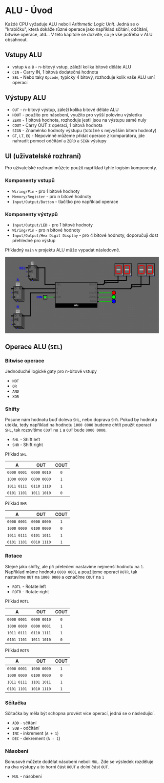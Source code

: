 # ALU - Úvod

Každé CPU vyžaduje ALU neboli *Arithmetic Logic Unit*. Jedná se o "krabičku", která dokáže různé operace jako například sčítání, odčítání, bitwise operace, atd... V této kapitole se dozvíte, co je vše potřeba v ALU obsáhnout.

## Vstupy ALU

- vstup `A` a `B` - n-bitový vstup, záleží kolika bitové děláte ALU
- `CIN` - Carry IN, 1 bitová dodatečná hodnota
- `SEL` - Nebo taky `Opcode`, typicky 4 bitový, rozhoduje kolik vaše ALU umí operací

## Výstupy ALU

- `OUT` - n-bitový výstup, záleží kolika bitové děláte ALU
- `HOUT` - použito pro násobení, využito pro vyšší polovinu výsledku
- `ZERO` - 1 bitová hodnota, rozhoduje jestli jsou na výstupu samé nuly
- `COUT` - Carry OUT z operací, 1 bitová hodnota
- `SIGN` - Znaménko hodnoty výstupu (totožné s nejvyšším bitem hodnoty)
- `GT`, `LT`, `EQ` - Nepovinně můžeme přidat operace z komparátoru, jde nahradit pomocí odčítání a `ZERO` a `SIGN` výstupy

## UI (uživatelské rozhraní)

Pro uživatelské rozhraní můžete použít například tyhle logisim komponenty.

### Komponenty vstupů

- `Wiring/Pin` -  pro 1 bitové hodnoty
- `Memory/Register` - pro n bitové hodnoty
- `Input/Output/Button` - tlačítko pro například operace

### Komponenty výstypů

- `Input/Output/LED` - pro 1 bitové hodnoty
- `Wiring/Pin` - pro n bitové hodnoty
- `Input/Output/Hex Digit Display` - pro 4 bitové hodnoty, doporučuji dost přehledné pro výstup

Příkladný `main` v projektu ALU může vypadat následovně.

![ALU Example Main](./img/alu-example-main.png)

## Operace ALU (`SEL`)

### Bitwise operace

Jednoduché logické gaty pro n-bitové vstupy

- `NOT`
- `OR`
- `AND`
- `XOR`

### Shifty

Posune nám hodnotu buď doleva `SHL`, nebo doprava `SHR`. Pokud by hodnota utekla, tedy například na hodnotu `1000 0000` budeme chtít použít operaci `SHL`, tak rozsvítíme `COUT` na `1` a `OUT` bude `0000 0000`.

- `SHL` - Shift left
- `SHR` - Shift right

Příklad `SHL`

| A | OUT | COUT |
|:-:|:---:|:----:|
| `0000 0001` | `0000 0010` | `0` |
| `1000 0000` | `0000 0000` | `1` |
| `1011 0111` | `0110 1110` | `1` |
| `0101 1101` | `1011 1010` | `0` |

Příklad `SHR`

| A | OUT | COUT |
|:-:|:---:|:----:|
| `0000 0001` | `0000 0000` | `1` |
| `1000 0000` | `0100 0000` | `0` |
| `1011 0111` | `0101 1011` | `1` |
| `0101 1101` | `0010 1110` | `1` |

### Rotace

Stejné jako shifty, ale při přetečení nastavíme nejmenší hodnotu na `1`. Například máme hodnotu `0000 0001` a použijeme operaci `ROTR`, tak nastavíme `OUT` na `1000 0000` a označíme `COUT` na `1`

- `ROTL` - Rotate left
- `ROTR` - Rotate right

Příklad `ROTL`

| A | OUT | COUT |
|:-:|:---:|:----:|
| `0000 0001` | `0000 0010` | `0` |
| `1000 0000` | `0000 0001` | `1` |
| `1011 0111` | `0110 1111` | `1` |
| `0101 1101` | `1011 1010` | `0` |

Příklad `ROTR`

| A | OUT | COUT |
|:-:|:---:|:----:|
| `0000 0001` | `1000 0000` | `1` |
| `1000 0000` | `0100 0000` | `0` |
| `1011 0111` | `1101 1011` | `1` |
| `0101 1101` | `1010 1110` | `1` |

### Sčítačka

Sčítačka by měla být schopna provést více operací, jedná se o následující.

- `ADD` - sčítání
- `SUB` - odčítání
- `INC` - inkrement (`A + 1`)
- `DEC` - dekrement (`A - 1`)

### Násobení

Bonusově můžete dodělat násobení neboli `MUL`. Zde se výsledek rozděluje na dva výstupy a to horní část `HOUT` a dolní část `OUT`.

- `MUL` - násobení
